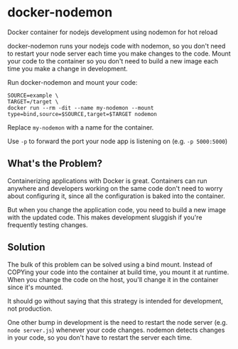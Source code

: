 # docker-nodemon
Docker container for nodejs development using nodemon for hot reload

docker-nodemon runs your nodejs code with nodemon, so you don't need to restart your node server each time you make changes to the code. Mount your code to the container so you don't need to build a new image each time you make a change in development.  

Run docker-nodemon and mount your code:
```
SOURCE=example \
TARGET=/target \
docker run --rm -dit --name my-nodemon --mount type=bind,source=$SOURCE,target=$TARGET nodemon
```
Replace `my-nodemon` with a name for the container. 

Use `-p` to forward the port your node app is listening on (e.g. `-p 5000:5000`)

## What's the Problem?
Containerizing applications with Docker is great. Containers can run anywhere and developers working on the same code don't need to worry about configuring it, since all the configuration is baked into the container. 

But when you change the application code, you need to build a new image with the updated code. This makes development sluggish if you're frequently testing changes. 

## Solution
The bulk of this problem can be solved using a bind mount. Instead of COPYing your code into the container at build time, you mount it at runtime. When you change the code on the host, you'll change it in the container since it's mounted. 

It should go without saying that this strategy is intended for development, not production. 

One other bump in development is the need to restart the node server (e.g. `node server.js`) whenever your code changes. nodemon detects changes in your code, so you don't have to restart the server each time. 

